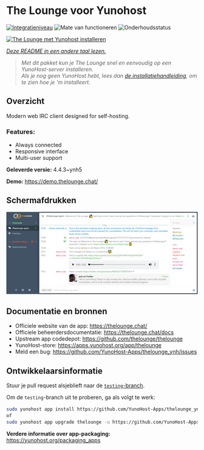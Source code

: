 <!--
NB: Deze README is automatisch gegenereerd door <https://github.com/YunoHost/apps/tree/master/tools/readme_generator>
Hij mag NIET handmatig aangepast worden.
-->

# The Lounge voor Yunohost

[![Integratieniveau](https://apps.yunohost.org/badge/integration/thelounge)](https://ci-apps.yunohost.org/ci/apps/thelounge/)
![Mate van functioneren](https://apps.yunohost.org/badge/state/thelounge)
![Onderhoudsstatus](https://apps.yunohost.org/badge/maintained/thelounge)

[![The Lounge met Yunohost installeren](https://install-app.yunohost.org/install-with-yunohost.svg)](https://install-app.yunohost.org/?app=thelounge)

*[Deze README in een andere taal lezen.](./ALL_README.md)*

> *Met dit pakket kun je The Lounge snel en eenvoudig op een YunoHost-server installeren.*  
> *Als je nog geen YunoHost hebt, lees dan [de installatiehandleiding](https://yunohost.org/install), om te zien hoe je 'm installeert.*

## Overzicht

Modern web IRC client designed for self-hosting. 

### Features:

- Always connected
- Responsive interface
- Multi-user support


**Geleverde versie:** 4.4.3~ynh5

**Demo:** <https://demo.thelounge.chat/>

## Schermafdrukken

![Schermafdrukken van The Lounge](./doc/screenshots/thelounge-screenshot.png)

## Documentatie en bronnen

- Officiele website van de app: <https://thelounge.chat/>
- Officiele beheerdersdocumentatie: <https://thelounge.chat/docs>
- Upstream app codedepot: <https://github.com/thelounge/thelounge>
- YunoHost-store: <https://apps.yunohost.org/app/thelounge>
- Meld een bug: <https://github.com/YunoHost-Apps/thelounge_ynh/issues>

## Ontwikkelaarsinformatie

Stuur je pull request alsjeblieft naar de [`testing`-branch](https://github.com/YunoHost-Apps/thelounge_ynh/tree/testing).

Om de `testing`-branch uit te proberen, ga als volgt te werk:

```bash
sudo yunohost app install https://github.com/YunoHost-Apps/thelounge_ynh/tree/testing --debug
of
sudo yunohost app upgrade thelounge -u https://github.com/YunoHost-Apps/thelounge_ynh/tree/testing --debug
```

**Verdere informatie over app-packaging:** <https://yunohost.org/packaging_apps>
